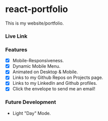 # react-portfolio
This is my website/portfolio.

### Live Link

### Features
- [x] Mobile-Responsiveness.
- [x] Dynamic Mobile Menu.
- [x] Animated on Desktop & Mobile.
- [x] Links to my Github Repos on Projects page.
- [x] Links to my LinkedIn and Github profiles.
- [x] Click the envelope to send me an email!

### Future Development
- Light "Day" Mode.


